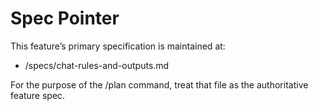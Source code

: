 # Spec Pointer

This feature’s primary specification is maintained at:

- /specs/chat-rules-and-outputs.md

For the purpose of the /plan command, treat that file as the authoritative feature spec.
